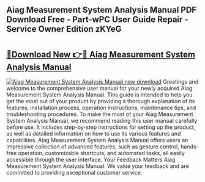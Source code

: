 ## Aiag Measurement System Analysis Manual PDF Download Free - Part-wPC User Guide Repair - Service Owner Edition zKYeG

# <h2><a href="http://bc14311.oget.top/?id=Aiag+Measurement+System+Analysis+Manual">🔗Download New 👉🔴 Aiag Measurement System Analysis Manual</a></h2>

[![Aiag Measurement System Analysis Manual new download](https://i.imgur.com/5g1atiW.png)](http://bc14311.oget.top/?id=Aiag+Measurement+System+Analysis+Manual)
Greetings and welcome to the comprehensive user manual for your newly acquired Aiag Measurement System Analysis Manual. This guide is intended to help you get the most out of your product by providing a thorough explanation of its features, installation process, operation instructions, maintenance tips, and troubleshooting procedures. To make the most of your Aiag Measurement System Analysis Manual, we recommend reading this user manual carefully before use. It includes step-by-step instructions for setting up the product, as well as detailed information on how to use its various features and capabilities. Aiag Measurement System Analysis Manual offers users an impressive collection of advanced features, such as gesture control, hands-free operation, customizable shortcuts, and automated tasks, all easily accessible through the user interface. Your Feedback Matters Aiag Measurement System Analysis Manual. We value your feedback and are committed to providing exceptional customer service.
